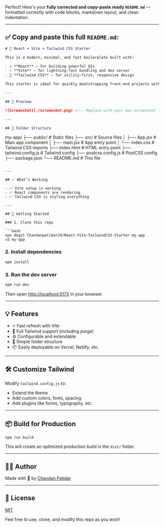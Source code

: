 Perfect! Here's your **fully corrected and copy-paste ready `README.md`** — formatted correctly with code blocks, markdown layout, and clean indentation.

---

## ✅ Copy and paste this full `README.md`:

```markdown
# 🚀 React + Vite + Tailwind CSS Starter

This is a modern, minimal, and fast boilerplate built with:

- ⚛️ **React** – for building powerful UIs  
- ⚡ **Vite** – for lightning-fast bundling and dev server  
- 🌈 **Tailwind CSS** – for utility-first, responsive design

This starter is ideal for quickly bootstrapping front-end projects with clean defaults and full flexibility.

---

## 📸 Preview

![Screenshot](./screenshot.png) <!-- Replace with your own screenshot -->

---

## 📁 Folder Structure

```

my-app/
├── public/               # Static files
├── src/                  # Source files
│   ├── App.jsx           # Main app component
│   ├── main.jsx          # App entry point
│   └── index.css         # Tailwind CSS imports
├── index.html            # HTML entry point
├── tailwind.config.js    # Tailwind config
├── postcss.config.js     # PostCSS config
├── package.json
└── README.md             # This file

````

---

## ✅ What’s Working

- ✅ Vite setup is working  
- ✅ React components are rendering  
- ✅ Tailwind CSS is styling everything

---

## 🔧 Getting Started

### 1. Clone this repo

```bash
npx degit Chandanpatidar24/React-Vite-TailwindCSS-Starter my-app
cd my-app
````

### 2. Install dependencies

```bash
npm install
```

### 3. Run the dev server

```bash
npm run dev
```

Then open [http://localhost:5173](http://localhost:5173) in your browser.

---

## 💡 Features

* 🔥 Fast refresh with Vite
* 🎨 Full Tailwind support (including purge)
* ⚙️ Configurable and extendable
* 🧩 Simple folder structure
* 📦 Easily deployable on Vercel, Netlify, etc.

---

## 🛠 Customize Tailwind

Modify `tailwind.config.js` to:

* Extend the theme
* Add custom colors, fonts, spacing
* Add plugins like forms, typography, etc.


---

## 📦 Build for Production

```
npm run build
```

This will create an optimized production build in the `dist/` folder.

---

## 👨‍💻 Author

Made with 💙 by [Chandan Patidar](https://github.com/Chandanpatidar24)

---

## 🪪 License

[MIT](LICENSE)

Feel free to use, clone, and modify this repo as you wish!

```

